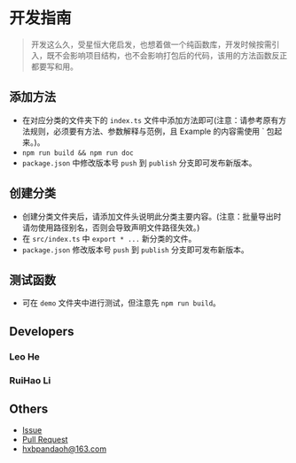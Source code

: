 # 开发指南

> 开发这么久，受星恒大佬启发，也想着做一个纯函数库，开发时候按需引入，既不会影响项目结构，也不会影响打包后的代码，该用的方法函数反正都要写和用。

## 添加方法

* 在对应分类的文件夹下的 `index.ts` 文件中添加方法即可(注意：请参考原有方法规则，必须要有方法、参数解释与范例，且 Example 的内容需使用 \` 包起来。)。
* `npm run build && npm run doc`
* `package.json` 中修改版本号 `push` 到 `publish` 分支即可发布新版本。

## 创建分类

* 创建分类文件夹后，请添加文件头说明此分类主要内容。(注意：批量导出时请勿使用路径别名，否则会导致声明文件路径失效。)
* 在 `src/index.ts` 中 `export * ...` 新分类的文件。
* `package.json` 修改版本号 `push` 到 `publish` 分支即可发布新版本。

## 测试函数

* 可在 `demo` 文件夹中进行测试，但注意先 `npm run build`。

## Developers

### Leo He
### RuiHao Li

## Others

* [Issue](https://github.com/pandaoh/js-xxx/issues)
* [Pull Request](https://github.com/pandaoh/js-xxx/pulls)
* [hxbpandaoh@163.com](mailto:hxbpandaoh@163.com)
